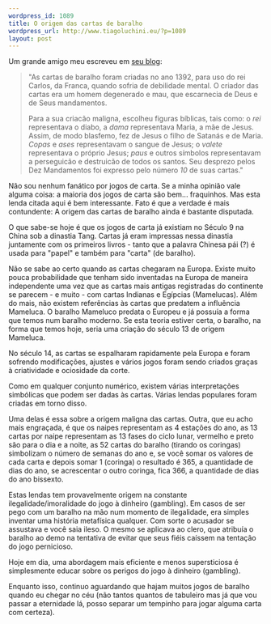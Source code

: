```yaml
--- 
wordpress_id: 1089
title: O origem das cartas de baralho
wordpress_url: http://www.tiagoluchini.eu/?p=1089
layout: post
---
```

Um grande amigo meu escreveu em <a href="https://www.blogger.com/comment.g?blogID=27230448&amp;postID=1209266241665944733&amp;page=1" target="_blank">seu blog</a>:
<blockquote>"As cartas de baralho foram criadas no ano 1392, para uso do rei Carlos, da Franca, quando sofria de debilidade mental. O criador das cartas era um homem degenerado e mau, que escarnecia de Deus e de Seus mandamentos.

Para a sua criacão maligna, escolheu figuras bíblicas, tais como: o <em>rei</em> representava o diabo, a <em>dama</em> representava Maria, a mãe de Jesus. Assim, de modo blasfemo, fez de Jesus o filho de Satanás e de Maria. <em>Copas </em>e<em> ases</em> representavam o sangue de Jesus; o <em>valete</em> representava o próprio Jesus; <em>paus </em>e outros símbolos representavam a perseguicão e destruicão de todos os santos. Seu desprezo pelos Dez Mandamentos foi expresso pelo número <em>10</em> de suas cartas."</blockquote>
Não sou nenhum fanático por jogos de carta. Se a minha opinião vale alguma coisa: a maioria dos jogos de carta são bem... fraquinhos. Mas esta lenda citada aqui é bem interessante. Fato é que a verdade é mais contundente: A origem das cartas de baralho ainda é bastante disputada.

O que sabe-se hoje é que os jogos de carta já existiam no Século 9 na China sob a dinastia Tang. Cartas já eram impressas nessa dinastia juntamente com os primeiros livros - tanto que a palavra Chinesa pái (?) é usada para "papel" e também para "carta" (de baralho).

Não se sabe ao certo quando as cartas chegaram na Europa. Existe muito pouca probabilidade que tenham sido inventadas na Europa de maneira independente uma vez que as cartas mais antigas registradas do continente se parecem - e muito - com cartas Indianas e Egípcias (Mamelucas). Além do mais, não existem referências às cartas que predatem a influência Mameluca. O baralho Mameluco predata o Europeu e já possuía a forma que temos num baralho moderno. Se esta teoria estiver certa, o baralho, na forma que temos hoje, seria uma criação do século 13 de origem Mameluca.

No século 14, as cartas se espalharam rapidamente pela Europa e foram sofrendo modificações, ajustes e vários jogos foram sendo criados graças à criatividade e ociosidade da corte.

Como em qualquer conjunto numérico, existem várias interpretações simbólicas que podem ser dadas às cartas. Várias lendas populares foram criadas em torno disso.

Uma delas é essa sobre a origem maligna das cartas. Outra, que eu acho mais engraçada, é que os naipes representam as 4 estações do ano, as 13 cartas por naipe representam as 13 fases do ciclo lunar, vermelho e preto são para o dia e a noite, as 52 cartas do baralho (tirando os coringas) simbolizam o número de semanas do ano e, se você somar os valores de cada carta e depois somar 1 (coringa) o resultado é 365, a quantidade de dias do ano, se acrescentar o outro coringa, fica 366, a quantidade de dias do ano bissexto.

Estas lendas tem provavelmente origem na constante ilegalidade/imoralidade do jogo à dinheiro (gambling). Em casos de ser pego com um baralho na mão num momento de ilegalidade, era simples inventar uma história metafísica qualquer. Com sorte o acusador se assustava e você saia ileso. O mesmo se aplicava ao clero, que atribuía o baralho ao demo na tentativa de evitar que seus fiéis caíssem na tentação do jogo pernicioso.

Hoje em dia, uma abordagem mais eficiente e menos supersticiosa é simplesmente educar sobre os perigos do jogo à dinheiro (gambling).

Enquanto isso, continuo aguardando que hajam muitos jogos de baralho quando eu chegar no céu (não tantos quantos de tabuleiro mas já que vou passar a eternidade lá, posso separar um tempinho para jogar alguma carta com certeza).
